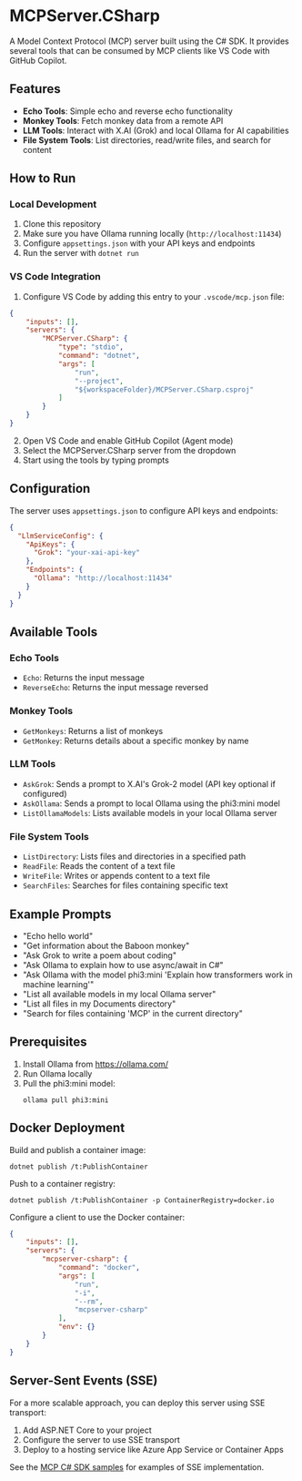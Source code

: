 # MCPServer.CSharp

A Model Context Protocol (MCP) server built using the C# SDK. It provides several tools that can be consumed by MCP clients like VS Code with GitHub Copilot.

## Features

- **Echo Tools**: Simple echo and reverse echo functionality
- **Monkey Tools**: Fetch monkey data from a remote API
- **LLM Tools**: Interact with X.AI (Grok) and local Ollama for AI capabilities
- **File System Tools**: List directories, read/write files, and search for content

## How to Run

### Local Development

1. Clone this repository
2. Make sure you have Ollama running locally (`http://localhost:11434`)
3. Configure `appsettings.json` with your API keys and endpoints
4. Run the server with `dotnet run`

### VS Code Integration

1. Configure VS Code by adding this entry to your `.vscode/mcp.json` file:

```json
{
    "inputs": [],
    "servers": {
        "MCPServer.CSharp": {
            "type": "stdio",
            "command": "dotnet",
            "args": [
                "run",
                "--project",
                "${workspaceFolder}/MCPServer.CSharp.csproj"
            ]
        }
    }
}
```

2. Open VS Code and enable GitHub Copilot (Agent mode)
3. Select the MCPServer.CSharp server from the dropdown
4. Start using the tools by typing prompts

## Configuration

The server uses `appsettings.json` to configure API keys and endpoints:

```json
{
  "LlmServiceConfig": {
    "ApiKeys": {
      "Grok": "your-xai-api-key"
    },
    "Endpoints": {
      "Ollama": "http://localhost:11434"
    }
  }
}
```

## Available Tools

### Echo Tools
- `Echo`: Returns the input message
- `ReverseEcho`: Returns the input message reversed

### Monkey Tools
- `GetMonkeys`: Returns a list of monkeys
- `GetMonkey`: Returns details about a specific monkey by name

### LLM Tools
- `AskGrok`: Sends a prompt to X.AI's Grok-2 model (API key optional if configured)
- `AskOllama`: Sends a prompt to local Ollama using the phi3:mini model
- `ListOllamaModels`: Lists available models in your local Ollama server

### File System Tools
- `ListDirectory`: Lists files and directories in a specified path
- `ReadFile`: Reads the content of a text file
- `WriteFile`: Writes or appends content to a text file
- `SearchFiles`: Searches for files containing specific text

## Example Prompts

- "Echo hello world"
- "Get information about the Baboon monkey"
- "Ask Grok to write a poem about coding"
- "Ask Ollama to explain how to use async/await in C#"
- "Ask Ollama with the model phi3:mini 'Explain how transformers work in machine learning'"
- "List all available models in my local Ollama server"
- "List all files in my Documents directory"
- "Search for files containing 'MCP' in the current directory"

## Prerequisites

1. Install Ollama from https://ollama.com/
2. Run Ollama locally
3. Pull the phi3:mini model:
   ```
   ollama pull phi3:mini
   ```

## Docker Deployment

Build and publish a container image:

```
dotnet publish /t:PublishContainer
```

Push to a container registry:

```
dotnet publish /t:PublishContainer -p ContainerRegistry=docker.io
```

Configure a client to use the Docker container:

```json
{
    "inputs": [],
    "servers": {
        "mcpserver-csharp": {
            "command": "docker",
            "args": [
                "run",
                "-i",
                "--rm",
                "mcpserver-csharp"
            ],
            "env": {}
        }
    }
}
```

## Server-Sent Events (SSE)

For a more scalable approach, you can deploy this server using SSE transport:

1. Add ASP.NET Core to your project
2. Configure the server to use SSE transport
3. Deploy to a hosting service like Azure App Service or Container Apps

See the [MCP C# SDK samples](https://github.com/modelcontextprotocol/csharp-sdk/tree/main/samples) for examples of SSE implementation. 